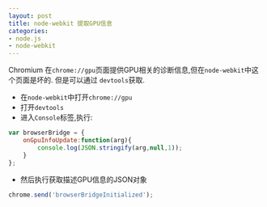 ```yaml
---
layout: post
title: node-webkit 提取GPU信息
categories:
- node.js
- node-webkit
---
```



Chromium 在`chrome://gpu`页面提供GPU相关的诊断信息,但在`node-webkit`中这个页面是坏的. 但是可以通过
`devtools`获取.

- 在`node-webkit`中打开`chrome://gpu`
- 打开`devtools`
- 进入`Console`标签,执行:

```javascript
var browserBridge = {
    onGpuInfoUpdate:function(arg){
        console.log(JSON.stringify(arg,null,1));
    }
};
```

- 然后执行获取描述GPU信息的JSON对象

```javascript
chrome.send('browserBridgeInitialized');
```

